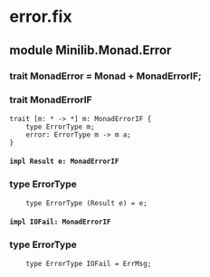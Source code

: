 # error.fix

## module Minilib.Monad.Error

### trait MonadError = Monad + MonadErrorIF;

### trait MonadErrorIF

```
trait [m: * -> *] m: MonadErrorIF {
    type ErrorType m;
    error: ErrorType m -> m a;
}
```
#### `impl Result e: MonadErrorIF`

### type ErrorType

```
    type ErrorType (Result e) = e;
```
#### `impl IOFail: MonadErrorIF`

### type ErrorType

```
    type ErrorType IOFail = ErrMsg;
```
